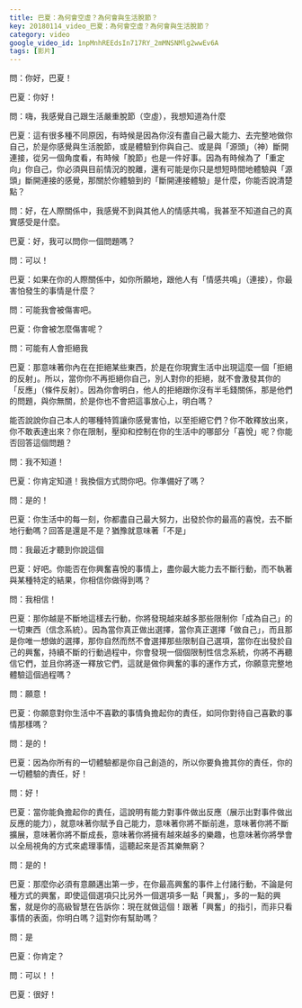 ```yaml
---
title: 巴夏：為何會空虛？為何會與生活脫節？
key: 20180114_video_巴夏：為何會空虛？為何會與生活脫節？
category: video
google_video_id: 1npMnhREEdsIn717RY_2mMNSNMlg2wwEv6A
tags: [影片]
---
```


問：你好，巴夏！

巴夏：你好！

問：嗨，我感覺自己跟生活嚴重脫節（空虛），我想知道為什麼

巴夏：這有很多種不同原因，有時候是因為你沒有盡自己最大能力、去完整地做你自己，於是你感覺與生活脫節，或是體驗到你與自己、或是與「源頭」（神）斷開連接，從另一個角度看，有時候「脫節」也是一件好事。因為有時候為了「重定向」你自己，你必須與目前情況的脫離，還有可能是你只是想短時間地體驗與「源頭」斷開連接的感覺，那關於你體驗到的「斷開連接體驗」是什麼，你能否說清楚點？

問：好，在人際關係中，我感覺不到與其他人的情感共鳴，我甚至不知道自己的真實感受是什麼。

巴夏：好，我可以問你一個問題嗎？

問：可以！

巴夏：如果在你的人際關係中，如你所願地，跟他人有「情感共鳴」（連接），你最害怕發生的事情是什麼？

問：可能我會被傷害吧。

巴夏：你會被怎麼傷害呢？

問：可能有人會拒絕我

巴夏：那意味著你內在在拒絕某些東西，於是在你現實生活中出現這麼一個「拒絕的反射」。所以，當你你不再拒絕你自己，別人對你的拒絕，就不會激發其你的「反應」（條件反射）。因為你會明白，他人的拒絕跟你沒有半毛錢關係，那是他們的問題，與你無關，於是你也不會把這事放心上，明白嗎？

能否說說你自己本人的哪種特質讓你感覺害怕，以至拒絕它們？你不敢釋放出來，你不敢表達出來？你在限制，壓抑和控制在你的生活中的哪部分「喜悅」呢？你能否回答這個問題？

問：我不知道！

巴夏：你肯定知道！我換個方式問你吧。你準備好了嗎？

問：是的！

巴夏：你生活中的每一刻，你都盡自己最大努力，出發於你的最高的喜悅，去不斷地行動嗎？回答是還是不是？猶豫就意味著「不是」

問：我最近才聽到你說這個

巴夏：好吧。你能否在你興奮喜悅的事情上，盡你最大能力去不斷行動，而不執著與某種特定的結果，你相信你做得到嗎？

問：我相信！

巴夏：那你越是不斷地這樣去行動，你將發現越來越多那些限制你「成為自己」的一切東西（信念系統）。因為當你真正做出選擇，當你真正選擇「做自己」，而且那是你唯一想做的選擇，那你自然而然不會選擇那些限制自己選項，當你在出發於自己的興奮，持續不斷的行動過程中，你會發現一個個限制性信念系統，你將不再聽信它們，並且你將逐一釋放它們，這就是做你興奮的事的運作方式，你願意完整地體驗這個過程嗎？

問：願意！

巴夏：你願意對你生活中不喜歡的事情負擔起你的責任，如同你對待自己喜歡的事情那樣嗎？

問：是的！

巴夏：因為你所有的一切體驗都是你自己創造的，所以你要負擔其你的責任，你的一切體驗的責任，好！

問：好！

巴夏：當你能負擔起你的責任，這說明有能力對事件做出反應（展示出對事件做出反應的能力），就意味著你賦予自己能力，意味著你將不斷前進，意味著你將不斷擴展，意味著你將不斷成長，意味著你將擁有越來越多的樂趣，也意味著你將學會以全局視角的方式來處理事情，這聽起來是否其樂無窮？

問：是的！

巴夏：那麼你必須有意願邁出第一步，在你最高興奮的事件上付諸行動，不論是何種方式的興奮，即使這個選項只比另外一個選項多一點「興奮」，多的一點的興奮，就是你的高級智慧在告訴你：現在就做這個！跟著「興奮」的指引，而非只看事情的表面，你明白嗎？這對你有幫助嗎？

問：是

巴夏：你肯定？

問：可以！！

巴夏：很好！
